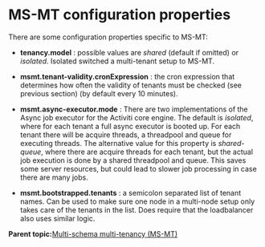 # MS-MT configuration properties

There are some configuration properties specific to MS-MT:

-   **tenancy.model** : possible values are *shared* \(default if omitted\) or *isolated*. Isolated switched a multi-tenant setup to MS-MT.

-   **msmt.tenant-validity.cronExpression** : the cron expression that determines how often the validity of tenants must be checked \(see previous section\) \(by default every 10 minutes\).

-   **msmt.async-executor.mode** : There are two implementations of the Async job executor for the Activiti core engine. The default is *isolated*, where for each tenant a full async executor is booted up. For each tenant there will be acquire threads, a threadpool and queue for executing threads. The alternative value for this property is *shared-queue*, where there are acquire threads for each tenant, but the actual job execution is done by a shared threadpool and queue. This saves some server resources, but could lead to slower job processing in case there are many jobs.

-   **msmt.bootstrapped.tenants** : a semicolon separated list of tenant names. Can be used to make sure one node in a multi-node setup only takes care of the tenants in the list. Does require that the loadbalancer also uses similar logic.


**Parent topic:**[Multi-schema multi-tenancy \(MS-MT\)](../topics/multi_schema_multi_tenancy_ms_mt.md)

